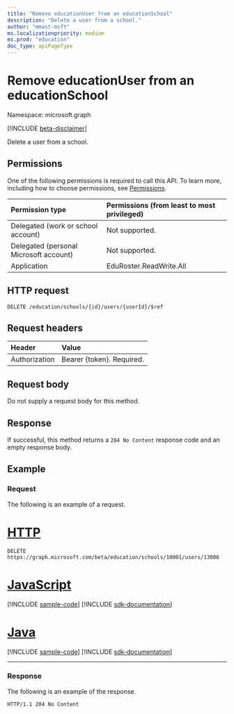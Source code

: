 ```yaml
---
title: "Remove educationUser from an educationSchool"
description: "Delete a user from a school."
author: "mmast-msft"
ms.localizationpriority: medium
ms.prod: "education"
doc_type: apiPageType
---
```


# Remove educationUser from an educationSchool

Namespace: microsoft.graph

[!INCLUDE [beta-disclaimer](../../includes/beta-disclaimer.md)]

Delete a user from a school.

## Permissions

One of the following permissions is required to call this API. To learn more, including how to choose permissions, see [Permissions](/graph/permissions-reference).

| Permission type                        | Permissions (from least to most privileged) |
| :------------------------------------- | :------------------------------------------ |
| Delegated (work or school account)     | Not supported.                              |
| Delegated (personal Microsoft account) | Not supported.                              |
| Application                            | EduRoster.ReadWrite.All                     |

## HTTP request

<!-- { "blockType": "ignored" } -->
```http
DELETE /education/schools/{id}/users/{userId}/$ref
```

## Request headers

| Header        | Value                     |
| :------------ | :------------------------ |
| Authorization | Bearer {token}. Required. |

## Request body

Do not supply a request body for this method.

## Response

If successful, this method returns a `204 No Content` response code and an empty response body.

## Example

### Request

The following is an example of a request.


# [HTTP](#tab/http)
<!-- {
  "blockType": "request",
  "name": "create_educationclass_from_educationschool_4",
  "sampleKeys": ["10001", "13006"]
}-->

```http
DELETE https://graph.microsoft.com/beta/education/schools/10001/users/13006
```

# [JavaScript](#tab/javascript)
[!INCLUDE [sample-code](../includes/snippets/javascript/create-educationclass-from-educationschool-4-javascript-snippets.md)]
[!INCLUDE [sdk-documentation](../includes/snippets/snippets-sdk-documentation-link.md)]

# [Java](#tab/java)
[!INCLUDE [sample-code](../includes/snippets/java/create-educationclass-from-educationschool-4-java-snippets.md)]
[!INCLUDE [sdk-documentation](../includes/snippets/snippets-sdk-documentation-link.md)]

---

### Response

The following is an example of the response. 

<!-- {
  "blockType": "response"
} -->

```http
HTTP/1.1 204 No Content
```

<!-- uuid: 8fcb5dbc-d5aa-4681-8e31-b001d5168d79
2015-10-25 14:57:30 UTC -->
<!--
{
  "type": "#page.annotation",
  "description": "Create educationClass",
  "keywords": "",
  "section": "documentation",
  "tocPath": "",
  "suppressions": []
}
-->


